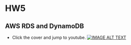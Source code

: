 # HW5
## AWS RDS and DynamoDB
* Click the cover and jump to youtube.
[![IMAGE ALT TEXT](https://img.youtube.com/vi/LCc3jYg8u8o/0.jpg)](https://www.youtube.com/watch?v=LCc3jYg8u8o)